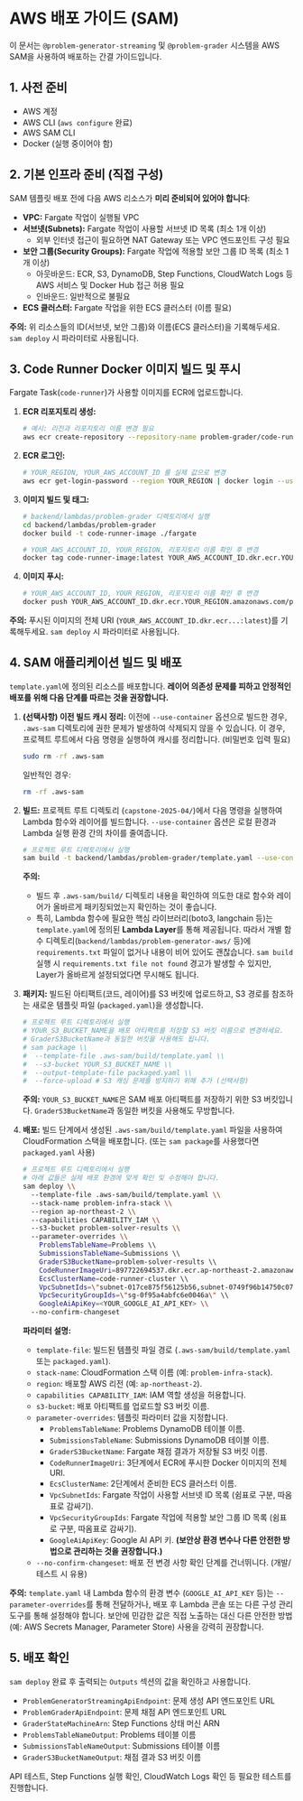 # AWS 배포 가이드 (SAM)

이 문서는 `@problem-generator-streaming` 및 `@problem-grader` 시스템을 AWS SAM을 사용하여 배포하는 간결 가이드입니다.

## 1. 사전 준비

- AWS 계정
- AWS CLI (`aws configure` 완료)
- AWS SAM CLI
- Docker (실행 중이어야 함)

## 2. 기본 인프라 준비 (직접 구성)

SAM 템플릿 배포 전에 다음 AWS 리소스가 **미리 준비되어 있어야 합니다**:

- **VPC:** Fargate 작업이 실행될 VPC
- **서브넷(Subnets):** Fargate 작업이 사용할 서브넷 ID 목록 (최소 1개 이상)
  - 외부 인터넷 접근이 필요하면 NAT Gateway 또는 VPC 엔드포인트 구성 필요
- **보안 그룹(Security Groups):** Fargate 작업에 적용할 보안 그룹 ID 목록 (최소 1개 이상)
  - 아웃바운드: ECR, S3, DynamoDB, Step Functions, CloudWatch Logs 등 AWS 서비스 및 Docker Hub 접근 허용 필요
  - 인바운드: 일반적으로 불필요
- **ECS 클러스터:** Fargate 작업을 위한 ECS 클러스터 (이름 필요)

**주의:** 위 리소스들의 ID(서브넷, 보안 그룹)와 이름(ECS 클러스터)을 기록해두세요. `sam deploy` 시 파라미터로 사용됩니다.

## 3. Code Runner Docker 이미지 빌드 및 푸시

Fargate Task(`code-runner`)가 사용할 이미지를 ECR에 업로드합니다.

1.  **ECR 리포지토리 생성:**

    ```bash
    # 예시: 리전과 리포지토리 이름 변경 필요
    aws ecr create-repository --repository-name problem-grader/code-runner --region YOUR_REGION
    ```

2.  **ECR 로그인:**

    ```bash
    # YOUR_REGION, YOUR_AWS_ACCOUNT_ID 를 실제 값으로 변경
    aws ecr get-login-password --region YOUR_REGION | docker login --username AWS --password-stdin YOUR_AWS_ACCOUNT_ID.dkr.ecr.YOUR_REGION.amazonaws.com
    ```

3.  **이미지 빌드 및 태그:**

    ```bash
    # backend/lambdas/problem-grader 디렉토리에서 실행
    cd backend/lambdas/problem-grader
    docker build -t code-runner-image ./fargate

    # YOUR_AWS_ACCOUNT_ID, YOUR_REGION, 리포지토리 이름 확인 후 변경
    docker tag code-runner-image:latest YOUR_AWS_ACCOUNT_ID.dkr.ecr.YOUR_REGION.amazonaws.com/problem-grader/code-runner:latest
    ```

4.  **이미지 푸시:**

    ```bash
    # YOUR_AWS_ACCOUNT_ID, YOUR_REGION, 리포지토리 이름 확인 후 변경
    docker push YOUR_AWS_ACCOUNT_ID.dkr.ecr.YOUR_REGION.amazonaws.com/problem-grader/code-runner:latest
    ```

**주의:** 푸시된 이미지의 전체 URI (`YOUR_AWS_ACCOUNT_ID.dkr.ecr...:latest`)를 기록해두세요. `sam deploy` 시 파라미터로 사용됩니다.

## 4. SAM 애플리케이션 빌드 및 배포

`template.yaml`에 정의된 리소스를 배포합니다. **레이어 의존성 문제를 피하고 안정적인 배포를 위해 다음 단계를 따르는 것을 권장합니다.**

1.  **(선택사항) 이전 빌드 캐시 정리:**
    이전에 `--use-container` 옵션으로 빌드한 경우, `.aws-sam` 디렉토리에 권한 문제가 발생하여 삭제되지 않을 수 있습니다. 이 경우, 프로젝트 루트에서 다음 명령을 실행하여 캐시를 정리합니다. (비밀번호 입력 필요)

    ```bash
    sudo rm -rf .aws-sam
    ```

    일반적인 경우:

    ```bash
    rm -rf .aws-sam
    ```

2.  **빌드:**
    프로젝트 루트 디렉토리 (`capstone-2025-04/`)에서 다음 명령을 실행하여 Lambda 함수와 레이어를 빌드합니다. `--use-container` 옵션은 로컬 환경과 Lambda 실행 환경 간의 차이를 줄여줍니다.

    ```bash
    # 프로젝트 루트 디렉토리에서 실행
    sam build -t backend/lambdas/problem-grader/template.yaml --use-container
    ```

    **주의:**

    - 빌드 후 `.aws-sam/build/` 디렉토리 내용을 확인하여 의도한 대로 함수와 레이어가 올바르게 패키징되었는지 확인하는 것이 좋습니다.
    - 특히, Lambda 함수에 필요한 핵심 라이브러리(boto3, langchain 등)는 `template.yaml`에 정의된 **Lambda Layer**를 통해 제공됩니다. 따라서 개별 함수 디렉토리(`backend/lambdas/problem-generator-aws/` 등)에 `requirements.txt` 파일이 없거나 내용이 비어 있어도 괜찮습니다. `sam build` 실행 시 `requirements.txt file not found` 경고가 발생할 수 있지만, Layer가 올바르게 설정되었다면 무시해도 됩니다.

3.  **패키지:**
    빌드된 아티팩트(코드, 레이어)를 S3 버킷에 업로드하고, S3 경로를 참조하는 새로운 템플릿 파일 (`packaged.yaml`)을 생성합니다.

    ```bash
    # 프로젝트 루트 디렉토리에서 실행
    # YOUR_S3_BUCKET_NAME을 배포 아티팩트를 저장할 S3 버킷 이름으로 변경하세요.
    # GraderS3BucketName과 동일한 버킷을 사용해도 됩니다.
    # sam package \\
    #  --template-file .aws-sam/build/template.yaml \\
    #  --s3-bucket YOUR_S3_BUCKET_NAME \\
    #  --output-template-file packaged.yaml \\
    #  --force-upload # S3 캐싱 문제를 방지하기 위해 추가 (선택사항)
    ```

    **주의:** `YOUR_S3_BUCKET_NAME`은 SAM 배포 아티팩트를 저장하기 위한 S3 버킷입니다. `GraderS3BucketName`과 동일한 버킷을 사용해도 무방합니다.

4.  **배포:**
    빌드 단계에서 생성된 `.aws-sam/build/template.yaml` 파일을 사용하여 CloudFormation 스택을 배포합니다. (또는 `sam package`를 사용했다면 `packaged.yaml` 사용)

    ```bash
    # 프로젝트 루트 디렉토리에서 실행
    # 아래 값들은 실제 배포 환경에 맞게 확인 및 수정해야 합니다.
    sam deploy \\
      --template-file .aws-sam/build/template.yaml \\
      --stack-name problem-infra-stack \\
      --region ap-northeast-2 \\
      --capabilities CAPABILITY_IAM \\
      --s3-bucket problem-solver-results \\
      --parameter-overrides \\
        ProblemsTableName=Problems \\
        SubmissionsTableName=Submissions \\
        GraderS3BucketName=problem-solver-results \\
        CodeRunnerImageUri=897722694537.dkr.ecr.ap-northeast-2.amazonaws.com/problem-grader/code-runner:latest \\
        EcsClusterName=code-runner-cluster \\
        VpcSubnetIds=\"subnet-017ce875f56125b56,subnet-0749f96b14750c07c,subnet-07957a2efb3216fd6,subnet-0e8f7de3277620546\" \\
        VpcSecurityGroupIds=\"sg-0f95a4abfc6e0046a\" \\
        GoogleAiApiKey=<YOUR_GOOGLE_AI_API_KEY> \\
      --no-confirm-changeset
    ```

    **파라미터 설명:**

    - `template-file`: 빌드된 템플릿 파일 경로 (`.aws-sam/build/template.yaml` 또는 `packaged.yaml`).
    - `stack-name`: CloudFormation 스택 이름 (예: `problem-infra-stack`).
    - `region`: 배포할 AWS 리전 (예: `ap-northeast-2`).
    - `capabilities CAPABILITY_IAM`: IAM 역할 생성을 허용합니다.
    - `s3-bucket`: 배포 아티팩트를 업로드할 S3 버킷 이름.
    - `parameter-overrides`: 템플릿 파라미터 값을 지정합니다.
      - `ProblemsTableName`: Problems DynamoDB 테이블 이름.
      - `SubmissionsTableName`: Submissions DynamoDB 테이블 이름.
      - `GraderS3BucketName`: Fargate 채점 결과가 저장될 S3 버킷 이름.
      - `CodeRunnerImageUri`: 3단계에서 ECR에 푸시한 Docker 이미지의 전체 URI.
      - `EcsClusterName`: 2단계에서 준비한 ECS 클러스터 이름.
      - `VpcSubnetIds`: Fargate 작업이 사용할 서브넷 ID 목록 (쉼표로 구분, 따옴표로 감싸기).
      - `VpcSecurityGroupIds`: Fargate 작업에 적용할 보안 그룹 ID 목록 (쉼표로 구분, 따옴표로 감싸기).
      - `GoogleAiApiKey`: Google AI API 키. **(보안상 환경 변수나 다른 안전한 방법으로 관리하는 것을 권장합니다.)**
    - `--no-confirm-changeset`: 배포 전 변경 사항 확인 단계를 건너뛰니다. (개발/테스트 시 유용)

**주의:** `template.yaml` 내 Lambda 함수의 환경 변수 (`GOOGLE_AI_API_KEY` 등)는 `--parameter-overrides`를 통해 전달하거나, 배포 후 Lambda 콘솔 또는 다른 구성 관리 도구를 통해 설정해야 합니다. 보안에 민감한 값은 직접 노출하는 대신 다른 안전한 방법(예: AWS Secrets Manager, Parameter Store) 사용을 강력히 권장합니다.

## 5. 배포 확인

`sam deploy` 완료 후 출력되는 `Outputs` 섹션의 값을 확인하고 사용합니다.

- `ProblemGeneratorStreamingApiEndpoint`: 문제 생성 API 엔드포인트 URL
- `ProblemGraderApiEndpoint`: 문제 채점 API 엔드포인트 URL
- `GraderStateMachineArn`: Step Functions 상태 머신 ARN
- `ProblemsTableNameOutput`: Problems 테이블 이름
- `SubmissionsTableNameOutput`: Submissions 테이블 이름
- `GraderS3BucketNameOutput`: 채점 결과 S3 버킷 이름

API 테스트, Step Functions 실행 확인, CloudWatch Logs 확인 등 필요한 테스트를 진행합니다.
